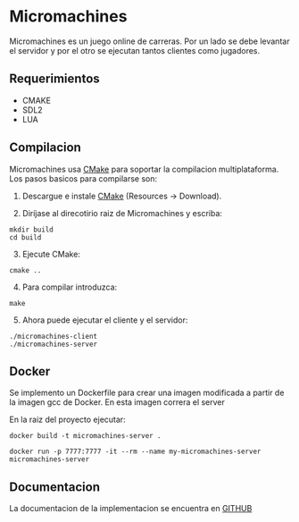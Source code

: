 # Micromachines

Micromachines es un juego online de carreras. Por un lado se debe levantar el servidor y por el otro se ejecutan
tantos clientes como jugadores.

## Requerimientos

- CMAKE
- SDL2
- LUA

## Compilacion

Micromachines usa [CMake](http://www.cmake.org) para soportar la compilacion multiplataforma. Los pasos basicos para compilarse son:

1. Descargue e instale [CMake](http://www.cmake.org) (Resources -> Download).

2. Diríjase al direcotirio raiz de Micromachines y escriba:

```
mkdir build
cd build
```

3. Ejecute CMake:

```
cmake ..
```

4. Para compilar introduzca:

```
make
```

5. Ahora puede ejecutar el cliente y el servidor:

```
./micromachines-client
./micromachines-server
```

## Docker

Se implemento un Dockerfile para crear una imagen modificada a partir de la imagen gcc de Docker. En esta imagen correra el server

En la raiz del proyecto ejecutar:

```
docker build -t micromachines-server .

docker run -p 7777:7777 -it --rm --name my-micromachines-server micromachines-server
```

## Documentacion

La documentacion de la implementacion se encuentra en [GITHUB](https://github.com/facutorraca/Micromachines/blob/master/DOC.md)
